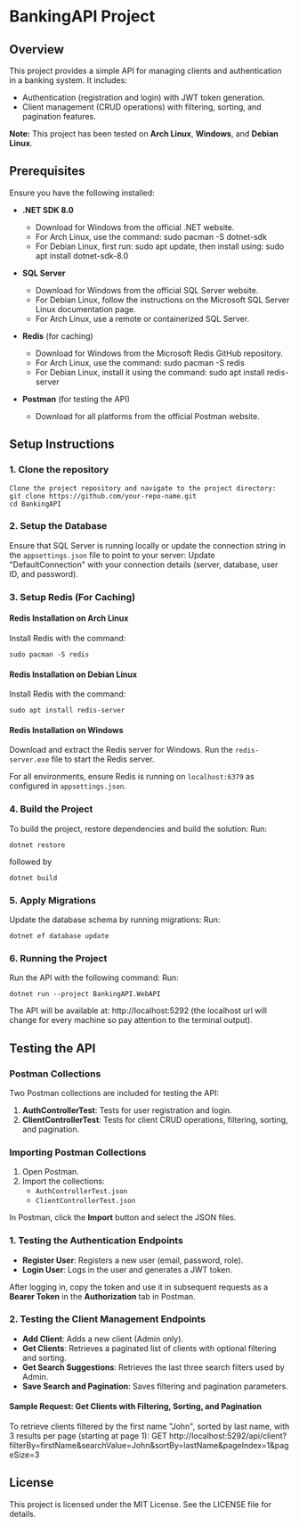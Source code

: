 
# BankingAPI Project

## Overview

This project provides a simple API for managing clients and authentication in a banking system. It includes:
- Authentication (registration and login) with JWT token generation.
- Client management (CRUD operations) with filtering, sorting, and pagination features.

**Note:** This project has been tested on **Arch Linux**, **Windows**, and **Debian Linux**.

## Prerequisites

Ensure you have the following installed:

- **.NET SDK 8.0**
  - Download for Windows from the official .NET website.
  - For Arch Linux, use the command: sudo pacman -S dotnet-sdk
  - For Debian Linux, first run: sudo apt update, then install using: sudo apt install dotnet-sdk-8.0

- **SQL Server**
  - Download for Windows from the official SQL Server website.
  - For Debian Linux, follow the instructions on the Microsoft SQL Server Linux documentation page.
  - For Arch Linux, use a remote or containerized SQL Server.

- **Redis** (for caching)
  - Download for Windows from the Microsoft Redis GitHub repository.
  - For Arch Linux, use the command: sudo pacman -S redis
  - For Debian Linux, install it using the command: sudo apt install redis-server

- **Postman** (for testing the API)
  - Download for all platforms from the official Postman website.

## Setup Instructions

### 1. Clone the repository

```
Clone the project repository and navigate to the project directory:
git clone https://github.com/your-repo-name.git
cd BankingAPI
```

### 2. Setup the Database

Ensure that SQL Server is running locally or update the connection string in the `appsettings.json` file to point to your server:
Update "DefaultConnection" with your connection details (server, database, user ID, and password).

### 3. Setup Redis (For Caching)

#### Redis Installation on Arch Linux

Install Redis with the command: 

```
sudo pacman -S redis
```

#### Redis Installation on Debian Linux

Install Redis with the command: 

```
sudo apt install redis-server
```

#### Redis Installation on Windows

Download and extract the Redis server for Windows. Run the `redis-server.exe` file to start the Redis server.

For all environments, ensure Redis is running on `localhost:6379` as configured in `appsettings.json`.

### 4. Build the Project

To build the project, restore dependencies and build the solution:
Run: 

```
dotnet restore
```
 followed by 

```
dotnet build
```

### 5. Apply Migrations

Update the database schema by running migrations:
Run:

```
dotnet ef database update
```

### 6. Running the Project

Run the API with the following command:
Run: 

```
dotnet run --project BankingAPI.WebAPI
```

The API will be available at: http://localhost:5292 (the localhost url will change for every machine so pay attention to the terminal output).

## Testing the API

### Postman Collections

Two Postman collections are included for testing the API:

1. **AuthControllerTest**: Tests for user registration and login.
2. **ClientControllerTest**: Tests for client CRUD operations, filtering, sorting, and pagination.

### Importing Postman Collections

1. Open Postman.
2. Import the collections:
    - `AuthControllerTest.json`
    - `ClientControllerTest.json`
   
In Postman, click the **Import** button and select the JSON files.

### 1. Testing the Authentication Endpoints

- **Register User**: Registers a new user (email, password, role).
- **Login User**: Logs in the user and generates a JWT token.

After logging in, copy the token and use it in subsequent requests as a **Bearer Token** in the **Authorization** tab in Postman.

### 2. Testing the Client Management Endpoints

- **Add Client**: Adds a new client (Admin only).
- **Get Clients**: Retrieves a paginated list of clients with optional filtering and sorting.
- **Get Search Suggestions**: Retrieves the last three search filters used by Admin.
- **Save Search and Pagination**: Saves filtering and pagination parameters.

#### Sample Request: Get Clients with Filtering, Sorting, and Pagination

To retrieve clients filtered by the first name "John", sorted by last name, with 3 results per page (starting at page 1):
GET http://localhost:5292/api/client?filterBy=firstName&searchValue=John&sortBy=lastName&pageIndex=1&pageSize=3

## License

This project is licensed under the MIT License. See the LICENSE file for details.
